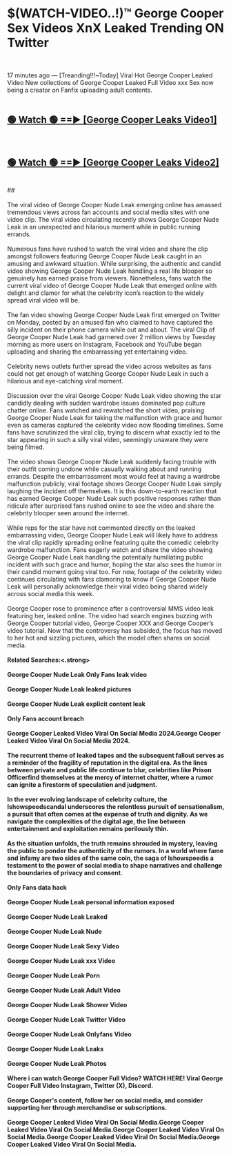 # $(WATCH-VIDEO..!)™ George Cooper Sex Videos XnX Leaked Trending ON Twitter<br>
<br>

17 minutes ago — [Treanding!!!~Today] Viral Hot George Cooper Leaked Video New collections of George Cooper Leaked Full Video xxx Sex now being a creator on Fanfix uploading adult contents.
<br>
 <br>

##  <a href="https://best2vid.blogspot.com?title=George_Cooper">🟢 Watch 🟢 ==► [George Cooper Leaks Video1]</a><br>
  <br>

##  <a href="https://best2vid.blogspot.com?title=George_Cooper">🟢 Watch 🟢 ==► [George Cooper Leaks Video2]</a><br>
  <br>
  ##
  <br>
  <br>
The viral video of George Cooper Nude Leak emerging online has amassed tremendous views across fan accounts and social media sites with one video clip. The viral video circulating recently shows George Cooper Nude Leak in an unexpected and hilarious moment while in public running errands.
<br><br>
Numerous fans have rushed to watch the viral video and share the clip amongst followers featuring George Cooper Nude Leak caught in an amusing and awkward situation. While surprising, the authentic and candid video showing George Cooper Nude Leak handling a real life blooper so genuinely has earned praise from viewers. Nonetheless, fans watch the current viral video of George Cooper Nude Leak that emerged online with delight and clamor for what the celebrity icon’s reaction to the widely spread viral video will be.
<br><br>
The fan video showing George Cooper Nude Leak first emerged on Twitter on Monday, posted by an amused fan who claimed to have captured the silly incident on their phone camera while out and about. The viral Clip of George Cooper Nude Leak had garnered over 2 million views by Tuesday morning as more users on Instagram, Facebook and YouTube began uploading and sharing the embarrassing yet entertaining video.
<br><br>
Celebrity news outlets further spread the video across websites as fans could not get enough of watching George Cooper Nude Leak in such a hilarious and eye-catching viral moment.
<br><br>
Discussion over the viral George Cooper Nude Leak video showing the star candidly dealing with sudden wardrobe issues dominated pop culture chatter online. Fans watched and rewatched the short video, praising George Cooper Nude Leak for taking the malfunction with grace and humor even as cameras captured the celebrity video now flooding timelines. Some fans have scrutinized the viral clip, trying to discern what exactly led to the star appearing in such a silly viral video, seemingly unaware they were being filmed.
<br><br>
The video shows George Cooper Nude Leak suddenly facing trouble with their outfit coming undone while casually walking about and running errands. Despite the embarrassment most would feel at having a wardrobe malfunction publicly, viral footage shows George Cooper Nude Leak simply laughing the incident off themselves. It is this down-to-earth reaction that has earned George Cooper Nude Leak such positive responses rather than ridicule after surprised fans rushed online to see the video and share the celebrity blooper seen around the internet.
<br><br>
While reps for the star have not commented directly on the leaked embarrassing video, George Cooper Nude Leak will likely have to address the viral clip rapidly spreading online featuring quite the comedic celebrity wardrobe malfunction. Fans eagerly watch and share the video showing George Cooper Nude Leak handling the potentially humiliating public incident with such grace and humor, hoping the star also sees the humor in their candid moment going viral too. For now, footage of the celebrity video continues circulating with fans clamoring to know if George Cooper Nude Leak will personally acknowledge their viral video being shared widely across social media this week.
<br><br>
George Cooper rose to prominence after a controversial MMS video leak featuring her, leaked online. The video had search engines buzzing with George Cooper tutorial video, George Cooper XXX and George Cooper’s video tutorial. Now that the controversy has subsided, the focus has moved to her hot and sizzling pictures, which the model often shares on social media.
<br><br>
<strong>Related Searches:<.strong>
<br><br>
George Cooper Nude Leak Only Fans leak video
<br><br>
George Cooper Nude Leak leaked pictures
<br><br>
George Cooper Nude Leak explicit content leak
<br><br>
Only Fans account breach
<br><br>
George Cooper Leaked Video Viral On Social Media 2024.George Cooper Leaked Video Viral On Social Media 2024.
<br><br>
The recurrent theme of leaked tapes and the subsequent fallout serves as a reminder of the fragility of reputation in the digital era. As the lines between private and public life continue to blur, celebrities like Prison Officerfind themselves at the mercy of internet chatter, where a rumor can ignite a firestorm of speculation and judgment.
<br><br>
In the ever evolving landscape of celebrity culture, the Ishowspeedscandal underscores the relentless pursuit of sensationalism, a pursuit that often comes at the expense of truth and dignity. As we navigate the complexities of the digital age, the line between entertainment and exploitation remains perilously thin.
<br><br>
As the situation unfolds, the truth remains shrouded in mystery, leaving the public to ponder the authenticity of the rumors. In a world where fame and infamy are two sides of the same coin, the saga of Ishowspeedis a testament to the power of social media to shape narratives and challenge the boundaries of privacy and consent.
<br><br>
Only Fans data hack
<br><br>
George Cooper Nude Leak personal information exposed
<br><br>
George Cooper Nude Leak Leaked
<br><br>
George Cooper Nude Leak Nude
<br><br>
George Cooper Nude Leak Sexy Video
<br><br>
George Cooper Nude Leak xxx Video
<br><br>
George Cooper Nude Leak Porn
<br><br>
George Cooper Nude Leak Adult Video
<br><br>
George Cooper Nude Leak Shower Video
<br><br>
George Cooper Nude Leak Twitter Video
<br><br>
George Cooper Nude Leak Onlyfans Video
<br><br>
George Cooper Nude Leak Leaks
<br><br>
George Cooper Nude Leak Photos
<br><br>
Where i can watch George Cooper Full Video? WATCH HERE! Viral George Cooper Full Video Instagram, Twitter (X), Discord.
<br><br>
George Cooper's content, follow her on social media, and consider supporting her through merchandise or subscriptions.
<br><br>
George Cooper Leaked Video Viral On Social Media.George Cooper Leaked Video Viral On Social Media.George Cooper Leaked Video Viral On Social Media.George Cooper Leaked Video Viral On Social Media.George Cooper Leaked Video Viral On Social Media.